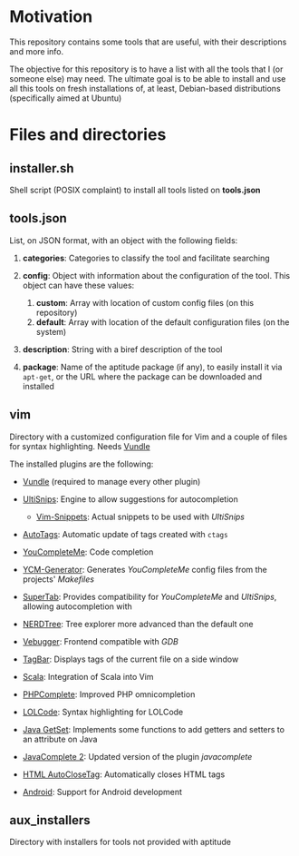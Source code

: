 # Motivation

This repository contains some tools that are useful, with their descriptions and more info.

The objective for this repository is to have a list with all the tools that I (or someone else) may need. The ultimate goal is to be able to install and use all this tools on fresh installations of, at least, Debian-based distributions (specifically aimed at Ubuntu)



# Files and directories

## installer.sh
Shell script (POSIX complaint) to install all tools listed on __tools.json__

## tools.json
List, on JSON format, with an object with the following fields:

 1. __categories__: Categories to classify the tool and facilitate searching
 2. __config__: Object with information about the configuration of the tool. This object	can have these values:

    1. __custom__: Array with location of custom config files (on this repository)
    2. __default__: Array with location of the default configuration files (on the system)

 3. __description__: String with a biref description of the tool
 4. __package__: Name of the aptitude package (if any), to easily install it via `apt-get`, or the URL where the package can be downloaded and installed


## vim
Directory with a customized configuration file for Vim and a couple of files for syntax highlighting. Needs [Vundle](https://github.com/VundleVim/Vundle.vim)


The installed plugins are the following:

 - [Vundle](https://github.com/VundleVim/Vundle.vim) (required to manage every other plugin)
 - [UltiSnips](https://github.com/SirVer/ultisnips): Engine to allow suggestions for autocompletion

    - [Vim-Snippets](https://github.com/honza/vim-snippets): Actual snippets to be used with _UltiSnips_

 - [AutoTags](https://github.com/craigemery/vim-autotag): Automatic update of tags created with `ctags`
 - [YouCompleteMe](https://github.com/Valloric/YouCompleteMe): Code completion
 - [YCM-Generator](https://github.com/rdnetto/YCM-Generator): Generates _YouCompleteMe_ config files from the projects' _Makefiles_
 - [SuperTab](https://github.com/ervandew/supertab): Provides compatibility for _YouCompleteMe_ and _UltiSnips_, allowing autocompletion with <Tab>
 - [NERDTree](https://github.com/scrooloose/nerdtree): Tree explorer more advanced than the default one
 - [Vebugger](https://github.com/idanarye/vim-vebugger): Frontend compatible with _GDB_
 - [TagBar](https://github.com/majutsushi/tagbar): Displays tags of the current file on a side window
 - [Scala](https://github.com/derekwyatt/vim-scala): Integration of Scala into Vim
 - [PHPComplete](https://github.com/shawncplus/phpcomplete.vim): Improved PHP omnicompletion
 - [LOLCode](https://github.com/Xe/lolcode.vim): Syntax highlighting for LOLCode
 - [Java GetSet](https://github.com/vim-scripts/java_getset.vim): Implements some functions to add getters and setters to an attribute on Java
 - [JavaComplete 2](https://github.com/artur-shaik/vim-javacomplete2): Updated version of the plugin _javacomplete_
 - [HTML AutoCloseTag](https://github.com/vim-scripts/HTML-AutoCloseTag): Automatically closes HTML tags
 - [Android](https://github.com/hsanson/vim-android): Support for Android development

## aux_installers
Directory with installers for tools not provided with aptitude
